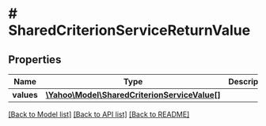 # # SharedCriterionServiceReturnValue

## Properties

Name | Type | Description | Notes
------------ | ------------- | ------------- | -------------
**values** | [**\Yahoo\Model\SharedCriterionServiceValue[]**](SharedCriterionServiceValue.md) |  | [optional] 

[[Back to Model list]](../../README.md#documentation-for-models) [[Back to API list]](../../README.md#documentation-for-api-endpoints) [[Back to README]](../../README.md)


